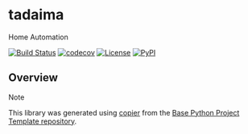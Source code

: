 # tadaima

Home Automation

[![Build Status](https://github.com/1kbgz/tadaima/actions/workflows/build.yaml/badge.svg?branch=main&event=push)](https://github.com/1kbgz/tadaima/actions/workflows/build.yaml)
[![codecov](https://codecov.io/gh/1kbgz/tadaima/branch/main/graph/badge.svg)](https://codecov.io/gh/1kbgz/tadaima)
[![License](https://img.shields.io/github/license/1kbgz/tadaima)](https://github.com/1kbgz/tadaima)
[![PyPI](https://img.shields.io/pypi/v/tadaima.svg)](https://pypi.python.org/pypi/tadaima)

## Overview

> [!NOTE]
> This library was generated using [copier](https://copier.readthedocs.io/en/stable/) from the [Base Python Project Template repository](https://github.com/python-project-templates/base).
